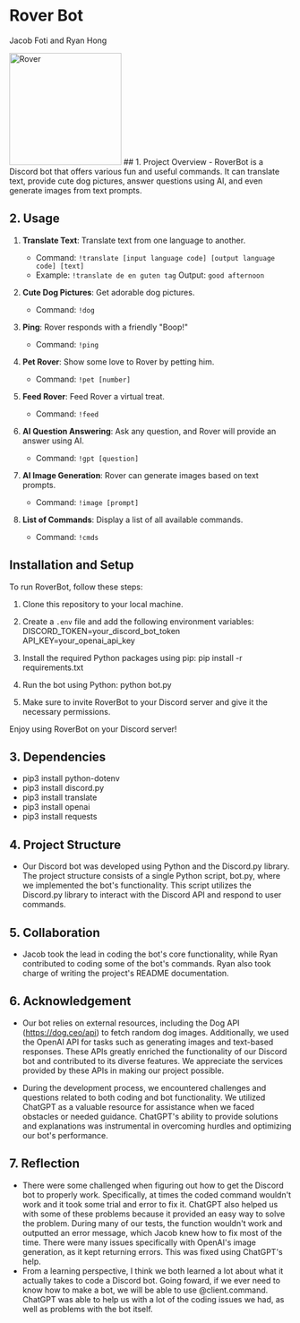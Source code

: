 # Rover Bot
Jacob Foti and Ryan Hong 


<img src="https://www.gather-cowork.com/wp-content/uploads/2021/06/happy-pup-1.png" alt="Rover" width="200" height="200">
## 1. Project Overview 
- RoverBot is a Discord bot that offers various fun and useful commands. It can translate text, provide cute dog pictures, answer questions using AI, and even generate images from text prompts.

## 2. Usage 
1. **Translate Text**: Translate text from one language to another.
   - Command: `!translate [input language code] [output language code] [text]`
   - Example: `!translate de en guten tag`
   Output: `good afternoon`
   
2. **Cute Dog Pictures**: Get adorable dog pictures.
   - Command: `!dog`

3. **Ping**: Rover responds with a friendly "Boop!"
   - Command: `!ping`

4. **Pet Rover**: Show some love to Rover by petting him.
   - Command: `!pet [number]`

5. **Feed Rover**: Feed Rover a virtual treat.
   - Command: `!feed`

6. **AI Question Answering**: Ask any question, and Rover will provide an answer using AI.
   - Command: `!gpt [question]`

7. **AI Image Generation**: Rover can generate images based on text prompts.
   - Command: `!image [prompt]`

8. **List of Commands**: Display a list of all available commands.
   - Command: `!cmds`

## Installation and Setup

To run RoverBot, follow these steps:

1. Clone this repository to your local machine.

2. Create a `.env` file and add the following environment variables:
DISCORD_TOKEN=your_discord_bot_token
API_KEY=your_openai_api_key

3. Install the required Python packages using pip:
pip install -r requirements.txt

4. Run the bot using Python:
python bot.py

5. Make sure to invite RoverBot to your Discord server and give it the necessary permissions.

Enjoy using RoverBot on your Discord server!

## 3. Dependencies 
- pip3 install python-dotenv
- pip3 install discord.py
- pip3 install translate
- pip3 install openai
- pip3 install requests
  
## 4. Project Structure
- Our Discord bot was developed using Python and the Discord.py library. The project structure consists of a single Python script, bot.py, where we implemented the bot's functionality. This script utilizes the Discord.py library to interact with the Discord API and respond to user commands.


## 5. Collaboration 
- Jacob took the lead in coding the bot's core functionality, while Ryan contributed to coding some of the bot's commands. Ryan also took charge of writing the project's README documentation.

## 6. Acknowledgement 
- Our bot relies on external resources, including the Dog API (https://dog.ceo/api) to fetch random dog images. Additionally, we used the OpenAI API for tasks such as generating images and text-based responses. These APIs greatly enriched the functionality of our Discord bot and contributed to its diverse features. We appreciate the services provided by these APIs in making our project possible.

- During the development process, we encountered challenges and questions related to both coding and bot functionality. We utilized ChatGPT as a valuable resource for assistance when we faced obstacles or needed guidance. ChatGPT's ability to provide solutions and explanations was instrumental in overcoming hurdles and optimizing our bot's performance.

## 7. Reflection 
- There were some challenged when figuring out how to get the Discord bot to properly work. Specifically, at times the coded command wouldn't work and it took some trial and error to fix it. ChatGPT also helped us with some of these problems because it provided an easy way to solve the problem. During many of our tests, the function wouldn't work and outputted an error message, which Jacob knew how to fix most of the time. There were many issues specifically with OpenAI's image generation, as it kept returning errors. This was fixed using ChatGPT's help.
- From a learning perspective, I think we both learned a lot about what it actually takes to code a Discord bot. Going foward, if we ever need to know how to make a bot, we will be able to use @client.command. ChatGPT was able to help us with a lot of the coding issues we had, as well as problems with the bot itself. 
